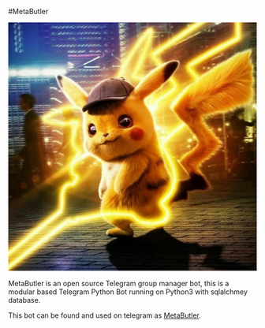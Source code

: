 #MetaButler

![](images/metabutler.jpg)


MetaButler is an open source Telegram group manager bot, this is a modular based 
Telegram Python Bot running on Python3 with sqlalchmey database.

This bot can be found and used on telegram as [MetaButler](https://t.me/MetaButlerBot).
